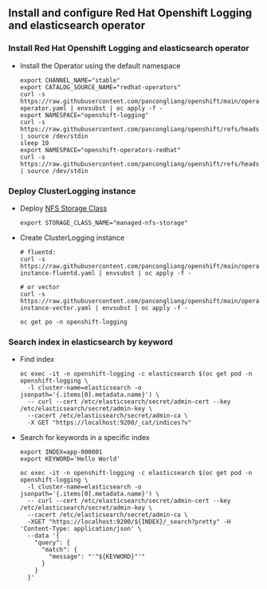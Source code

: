 ## Install and configure Red Hat Openshift Logging and elasticsearch operator

### Install Red Hat Openshift Logging and elasticsearch operator

* Install the Operator using the default namespace
  ```
  export CHANNEL_NAME="stable"
  export CATALOG_SOURCE_NAME="redhat-operators"
  curl -s https://raw.githubusercontent.com/pancongliang/openshift/main/operator/logging/elasticsearch/01-operator.yaml | envsubst | oc apply -f -
  export NAMESPACE="openshift-logging"
  curl -s https://raw.githubusercontent.com/pancongliang/openshift/refs/heads/main/operator/approve_ip.sh | source /dev/stdin
  sleep 10
  export NAMESPACE="openshift-operators-redhat"
  curl -s https://raw.githubusercontent.com/pancongliang/openshift/refs/heads/main/operator/approve_ip.sh | source /dev/stdin
  ```
  

### Deploy ClusterLogging instance

* Deploy [NFS Storage Class](https://github.com/pancongliang/openshift/blob/main/storage/nfs-storageclass/readme.md)
  ```
  export STORAGE_CLASS_NAME="managed-nfs-storage"
  ```

* Create ClusterLogging instance
  ```
  # fluentd:
  curl -s https://raw.githubusercontent.com/pancongliang/openshift/main/operator/logging/elasticsearch/02-instance-fluentd.yaml | envsubst | oc apply -f -

  # or vector 
  curl -s https://raw.githubusercontent.com/pancongliang/openshift/main/operator/logging/elasticsearch/02-instance-vector.yaml | envsubst | oc apply -f -
  
  oc get po -n openshift-logging
  ```

### Search index in elasticsearch by keyword

* Find index
  ```
  oc exec -it -n openshift-logging -c elasticsearch $(oc get pod -n openshift-logging \
    -l cluster-name=elasticsearch -o jsonpath='{.items[0].metadata.name}') \
    -- curl --cert /etc/elasticsearch/secret/admin-cert --key /etc/elasticsearch/secret/admin-key \
    --cacert /etc/elasticsearch/secret/admin-ca \
    -X GET "https://localhost:9200/_cat/indices?v"
  ```

* Search for keywords in a specific index
  ```
  export INDEX=app-000001
  export KEYWORD='Hello World'
  
  oc exec -it -n openshift-logging -c elasticsearch $(oc get pod -n openshift-logging \
    -l cluster-name=elasticsearch -o jsonpath='{.items[0].metadata.name}') \
    -- curl --cert /etc/elasticsearch/secret/admin-cert --key /etc/elasticsearch/secret/admin-key \
    --cacert /etc/elasticsearch/secret/admin-ca \
    -XGET "https://localhost:9200/${INDEX}/_search?pretty" -H 'Content-Type: application/json' \
    --data '{
      "query": {
        "match": {
          "message": "'"${KEYWORD}"'"
        }
      }
    }'
  ```
